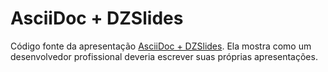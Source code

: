 # AsciiDoc + DZSlides

Código fonte da apresentação [AsciiDoc + DZSlides](https://paulojeronimo.github.io/asciidoc-dzslides-slides). Ela mostra como um desenvolvedor profissional deveria escrever suas próprias apresentações.
